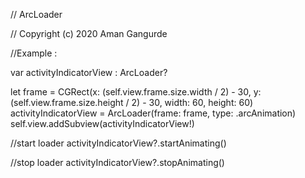 // ArcLoader

// Copyright (c) 2020 Aman Gangurde


//Example :

var activityIndicatorView : ArcLoader?

let frame = CGRect(x: (self.view.frame.size.width / 2) - 30, y: (self.view.frame.size.height / 2) - 30, width: 60, height: 60)
activityIndicatorView = ArcLoader(frame: frame, type: .arcAnimation)
self.view.addSubview(activityIndicatorView!)

//start loader
activityIndicatorView?.startAnimating()

//stop loader
activityIndicatorView?.stopAnimating()

